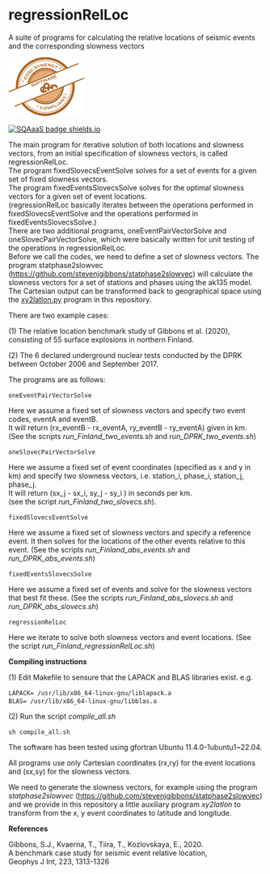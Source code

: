 # regressionRelLoc
A suite of programs for calculating the relative locations of seismic events and the corresponding slowness vectors

[![SQAaaS badge](https://github.com/EOSC-synergy/SQAaaS/raw/master/badges/badges_150x116/badge_software_bronze.png)](https://api.eu.badgr.io/public/assertions/ncpA6jz6S9ajG8uvSar2rg "SQAaaS bronze badge achieved")  

[![SQAaaS badge shields.io](https://img.shields.io/badge/sqaaas%20software-bronze-e6ae77)](https://api.eu.badgr.io/public/assertions/ncpA6jz6S9ajG8uvSar2rg "SQAaaS bronze badge achieved")  

The main program for iterative solution of both locations and slowness vectors, from an initial specification of slowness vectors, is called regressionRelLoc.  
The program fixedSlovecsEventSolve solves for a set of events for a given set of fixed slowness vectors.  
The program fixedEventsSlovecsSolve solves for the optimal slowness vectors for a given set of event locations.  
(regressionRelLoc basically iterates between the operations performed in fixedSlovecsEventSolve and the operations performed in fixedEventsSlovecsSolve.)  
There are two additional programs, oneEventPairVectorSolve and oneSlovecPairVectorSolve, which were basically written for unit testing of the operations in regressionRelLoc.  
Before we call the codes, we need to define a set of slowness vectors. The program statphase2slowvec (https://github.com/stevenjgibbons/statphase2slowvec) will calculate the slowness vectors for a set of stations and phases using the ak135 model.  
The Cartesian output can be transformed back to geographical space using the [xy2latlon.py](https://github.com/stevenjgibbons/regressionRelLoc/blob/main/XY2LATLON/xy2latlon.py) program in this repository.  

There are two example cases:  

(1) The relative location benchmark study of Gibbons et al. (2020), consisting of 55 surface explosions in northern Finland.  

(2) The 6 declared underground nuclear tests conducted by the DPRK between October 2006 and September 2017.  

The programs are as follows:  

```
oneEventPairVectorSolve
```
Here we assume a fixed set of slowness vectors and specify two event codes, eventA and eventB.  
It will return (rx_eventB - rx_eventA, ry_eventB - ry_eventA) given in km.  
(See the scripts *run_Finland_two_events.sh* and *run_DPRK_two_events.sh*)  

```
oneSlovecPairVectorSolve
```
Here we assume a fixed set of event coordinates (specified as x and y in km) and specify two slowness vectors, i.e. station_i, phase_i, station_j, phase_j.  
It will return (sx_j - sx_i, sy_j - sy_i ) in seconds per km.  
(see the script *run_Finland_two_slovecs.sh*).  

```
fixedSlovecsEventSolve
```
Here we assume a fixed set of slowness vectors and specify a reference event. It then solves for the locations of the other events relative to this event.
(See the scripts *run_Finland_abs_events.sh* and *run_DPRK_abs_events.sh*)  

```
fixedEventsSlovecsSolve
```
Here we assume a fixed set of events and solve for the slowness vectors that best fit these.
(See the scripts *run_Finland_abs_slovecs.sh* and *run_DPRK_abs_slovecs.sh*)  

```
regressionRelLoc
```
Here we iterate to solve both slowness vectors and event locations.
(See the script *run_Finland_regressionRelLoc.sh*)




**Compiling instructions**  

(1) Edit Makefile to sensure that the LAPACK and BLAS libraries exist. e.g.  

```
LAPACK= /usr/lib/x86_64-linux-gnu/liblapack.a
BLAS= /usr/lib/x86_64-linux-gnu/libblas.a
```

(2) Run the script *compile_all.sh*  

```
sh compile_all.sh
```

The software has been tested using gfortran Ubuntu 11.4.0-1ubuntu1~22.04.

All programs use only Cartesian coordinates (rx,ry) for the event locations and (sx,sy) for the slowness vectors.  

We need to generate the slowness vectors, for example using the program *statphase2slowvec* (https://github.com/stevenjgibbons/statphase2slowvec) and we provide in this repository a little auxiliary program *xy2latlon* to transform from the x, y event coordinates to latitude and longitude.  



**References**  

Gibbons, S.J., Kvaerna, T., Tiira, T., Kozlovskaya, E., 2020.  
A benchmark case study for seismic event relative location,  
Geophys J Int, 223, 1313-1326  

